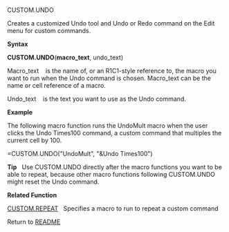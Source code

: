 CUSTOM.UNDO

Creates a customized Undo tool and Undo or Redo command on the Edit menu
for custom commands.

**Syntax**

**CUSTOM.UNDO**(**macro\_text**, undo\_text)

Macro\_text    is the name of, or an R1C1-style reference to, the macro
you want to run when the Undo command is chosen. Macro\_text can be the
name or cell reference of a macro.

Undo\_text    is the text you want to use as the Undo command.

**Example**

The following macro function runs the UndoMult macro when the user
clicks the Undo Times100 command, a custom command that multiples the
current cell by 100.

\=CUSTOM.UNDO("UndoMult", "\&Undo Times100")

**Tip**   Use CUSTOM.UNDO directly after the macro functions you want to
be able to repeat, because other macro functions following CUSTOM.UNDO
might reset the Undo command.

**Related Function**

[CUSTOM.REPEAT](CUSTOM.REPEAT.md)   Specifies a macro to run to repeat a custom command



Return to [README](README.md)

